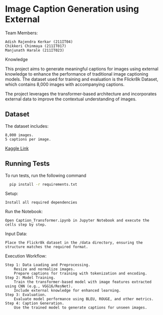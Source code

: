 
# Image Caption Generation using External

Team Members:

    Adish Rajendra Kerkar (211IT04)
    Chikkeri Chinmaya (211IT017)
    Manjunath Harale (211IT023)

Knowledge

This project aims to generate meaningful captions for images using external knowledge to enhance the performance of traditional image captioning models. The dataset used for training and evaluation is the Flickr8k Dataset, which contains 8,000 images with accompanying captions.

The project leverages the transformer-based architecture and incorporates external data to improve the contextual understanding of images.


## Dataset

The dataset includes:

    8,000 images.
    5 captions per image.

[Kaggle Link](https://www.kaggle.com/datasets/adityajn105/flickr8k)


## Running Tests

To run tests, run the following command

```bash
  pip install -r requirements.txt

```

Setup:

    Install all required dependencies

Run the Notebook:

    Open Caption_Transformer.ipynb in Jupyter Notebook and execute the cells step by step.

Input Data:

    Place the Flickr8k dataset in the /data directory, ensuring the structure matches the required format.

Execution Workflow:

    Step 1: Data Loading and Preprocessing.
        Resize and normalize images.
        Prepare captions for training with tokenization and encoding.
    Step 2: Model Training.
        Train the transformer-based model with image features extracted using CNN (e.g., VGG16/ResNet).
        Include external knowledge for enhanced learning.
    Step 3: Evaluation.
        Evaluate model performance using BLEU, ROUGE, and other metrics.
    Step 4: Caption Generation.
        Use the trained model to generate captions for unseen images.   